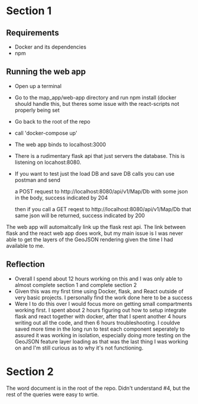 # Section 1


## Requirements
* Docker and its dependencies
* npm

## Running the web app
* Open up a terminal
* Go to the map_app/web-app directory and run npm install (docker should handle this, but theres some issue with the react-scripts not properly being set
* Go back to the root of the repo 
* call 'docker-compose up'
* The web app binds to localhost:3000
* There is a rudimentary flask api that just servers the database. This is listening on locahost:8080.
* If you want to test just the load DB and save DB calls you can use postman and send

    a POST request to http://localhost:8080/api/v1/Map/Db with some json in the body, success indicated by 204
    
    then if you call a GET reqest to http://localhost:8080/api/v1/Map/Db that same json will be returned, success indicated by 200

The web app will automaitcally link up the flask rest api. 
The link between flask and the react web app does work, but my main issue is I was never able to get the layers of the GeoJSON rendering given the time I had available to me.

## Reflection
* Overall I spend about 12 hours working on this and I was only able to almost complete section 1 and complete section 2
* Given this was my first time using Docker, flask, and React outside of very basic projects. I personally find the work done here to be a success
* Were I to do this over I would focus more on getting small compartments working first. I spent about 2 hours figuring out how to setup integrate flask and react together with docker, after that I spent another 4 hours writing out all the code, and then 6 hours troubleshooting. I couldve saved more time in the long run to test each component seperately to assured it was working in isolation, especially doing more testing on the GeoJSON feature layer loading as that was the last thing I was working on and I'm still curious as to why it's not functioning.

# Section 2

The word document is in the root of the repo. Didn't understand #4, but the rest of the queries were easy to wrtie.

